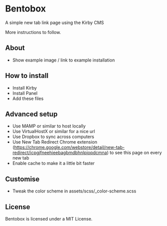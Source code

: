 # Bentobox
A simple new tab link page using the Kirby CMS

More instructions to follow.

## About
- Show example image / link to example installation

## How to install
- Install Kirby
- Install Panel
- Add these files

## Advanced setup
- Use MAMP or similar to host locally
- Use VirtualHostX or similar for a nice url
- Use Dropbox to sync across computers
- Use New Tab Redirect Chrome extension (https://chrome.google.com/webstore/detail/new-tab-redirect/icpgjfneehieebagbmdbhnlpiopdcmna) to see this page on every new tab
- Enable cache to make it a little bit faster

## Customise
- Tweak the color scheme in assets/scss/_color-scheme.scss



## License
Bentobox is licensed under a MIT License.
